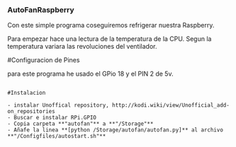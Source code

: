### AutoFanRaspberry
Con este simple programa coseguiremos refrigerar nuestra Raspberry.

Para empezar hace una lectura de la temperatura de la CPU.
Segun la temperatura variara las revoluciones del ventilador.

#Configuracion de Pines

para este programa he usado el GPio 18 y el PIN 2 de 5v.

```<img_src="https://drive.google.com/file/d/0B7DZY7tY2OyodTBoRW5MUjhvLXM/view?usp=sharing" />

#Instalacion

- instalar Unoffical repository, http://kodi.wiki/view/Unofficial_add-on_repositories
- Buscar e instalar RPi.GPIO
- Copia carpeta **"autofan"** a **"/Storage"**
- Añafe la linea **[python /Storage/autofan/autofan.py]** al archivo **"/Configfiles/autostart.sh"**


